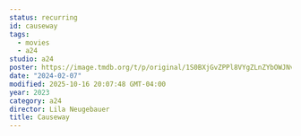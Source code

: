 ```yaml
---
status: recurring
id: causeway
tags:
  - movies
  - a24
studio: a24
poster: https://image.tmdb.org/t/p/original/1S0BXjGvZPPl8VYgZLnZYbOWJNv.jpg
date: "2024-02-07"
modified: 2025-10-16 20:07:48 GMT-04:00
year: 2023
category: a24
director: Lila Neugebauer
title: Causeway
---
```

